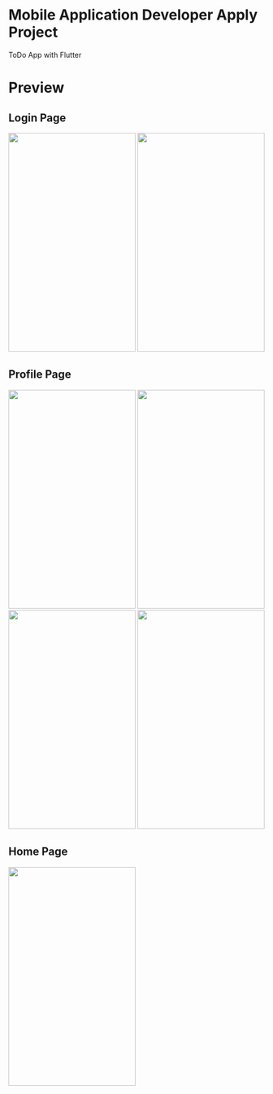 # Mobile Application Developer Apply Project
ToDo App with Flutter
# Preview
## Login Page
<img src=https://user-images.githubusercontent.com/56589369/109995758-a1fb6f00-7d1f-11eb-820e-1eb053e8bf86.png height="430" width="250"> <img src=https://user-images.githubusercontent.com/56589369/109995768-a3c53280-7d1f-11eb-8d88-a948290e99ba.png height="430" width="250">
## Profile Page
<img src=https://user-images.githubusercontent.com/56589369/109995773-a4f65f80-7d1f-11eb-9b49-8b6f706d27fa.png height="430" width="250"> <img src=https://user-images.githubusercontent.com/56589369/109995778-a6c02300-7d1f-11eb-9032-ecfe3bdc4a13.png height="430" width="250">
<img src=https://user-images.githubusercontent.com/56589369/109995787-a889e680-7d1f-11eb-9205-784de571d058.png height="430" width="250"> <img src=https://user-images.githubusercontent.com/56589369/109995794-a9bb1380-7d1f-11eb-851b-85c9c0e76649.png height="430" width="250">
## Home Page
<img src=https://user-images.githubusercontent.com/56589369/109995800-ac1d6d80-7d1f-11eb-8a47-1057b2212d8b.png height="430" width="250">
